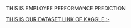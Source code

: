 THIS IS EMPLOYEE PERFORMANCE PREDICTION

[THIS IS OUR DATASET LINK OF KAGGLE :-](https://www.kaggle.com/datasets/omchoksi04/employee-data)
